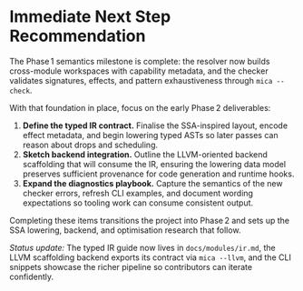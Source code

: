 # Immediate Next Step Recommendation

The Phase 1 semantics milestone is complete: the resolver now builds cross-module
workspaces with capability metadata, and the checker validates signatures,
effects, and pattern exhaustiveness through `mica --check`.

With that foundation in place, focus on the early Phase 2 deliverables:

1. **Define the typed IR contract.** Finalise the SSA-inspired layout, encode
effect metadata, and begin lowering typed ASTs so later passes can reason about
drops and scheduling.
2. **Sketch backend integration.** Outline the LLVM-oriented backend scaffolding
that will consume the IR, ensuring the lowering data model preserves sufficient
provenance for code generation and runtime hooks.
3. **Expand the diagnostics playbook.** Capture the semantics of the new checker
errors, refresh CLI examples, and document wording expectations so tooling work
can consume consistent output.

Completing these items transitions the project into Phase 2 and sets up the SSA
lowering, backend, and optimisation research that follow.

_Status update:_ The typed IR guide now lives in `docs/modules/ir.md`, the LLVM
scaffolding backend exports its contract via `mica --llvm`, and the CLI snippets
showcase the richer pipeline so contributors can iterate confidently.
